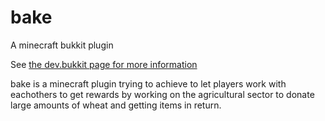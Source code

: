 # bake
A minecraft bukkit plugin

See [the dev.bukkit page for more information](https://dev.bukkit.org/projects/bake)

bake is a minecraft plugin trying to achieve to let players work with eachothers to get rewards by working on the agricultural sector to donate large amounts of wheat and getting items in return.
